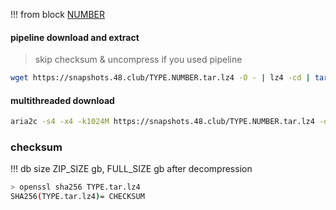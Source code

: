 
<!-- begin_TYPE -->

!!! from block [NUMBER](https://bscscan.com/block/NUMBER)

#### pipeline download and extract
> skip checksum & uncompress if you used pipeline
```bash
wget https://snapshots.48.club/TYPE.NUMBER.tar.lz4 -O - | lz4 -cd | tar xf -
```

#### multithreaded download

```bash
aria2c -s4 -x4 -k1024M https://snapshots.48.club/TYPE.NUMBER.tar.lz4 -o TYPE.tar.lz4
```


### checksum

!!! db size ZIP_SIZE gb, FULL_SIZE gb after decompression
```bash
> openssl sha256 TYPE.tar.lz4
SHA256(TYPE.tar.lz4)= CHECKSUM
```

<!-- end_TYPE -->
